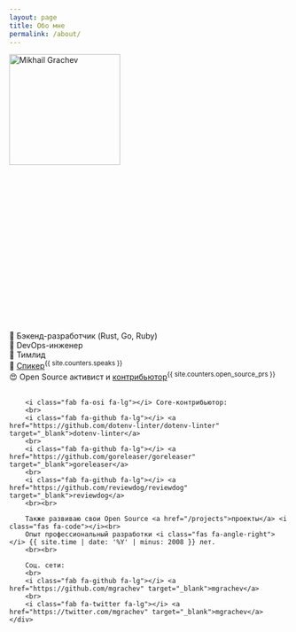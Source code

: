 ```yaml
---
layout: page
title: Обо мне
permalink: /about/
---
```


<div class="about clearfix">
    <div class="left" style="height:500px;">
        <img width="200" height="200" src="https://avatars3.githubusercontent.com/u/700998" alt="Mikhail Grachev" class="avatar" />
    </div>
    <div>
        🚀 Бэкенд-разработчик (Rust, Go, Ruby)<br>
        🐳 DevOps-инженер<br>
        💪 Тимлид<br>
        🎤 <a href="/speaks" target="_blank">Спикер</a><sup class="counter">{{ site.counters.speaks }}</sup><br>
        😍 Open Source активист и <a href="/open_source" target="_blank">контрибьютор</a><sup class="counter">{{ site.counters.open_source_prs }}</sup><br>
        <br>
        
        <i class="fab fa-osi fa-lg"></i> Core-контрибьютор:
        <br>
        <i class="fab fa-github fa-lg"></i> <a href="https://github.com/dotenv-linter/dotenv-linter" target="_blank">dotenv-linter</a>
        <br>
        <i class="fab fa-github fa-lg"></i> <a href="https://github.com/goreleaser/goreleaser" target="_blank">goreleaser</a>
        <br>
        <i class="fab fa-github fa-lg"></i> <a href="https://github.com/reviewdog/reviewdog" target="_blank">reviewdog</a>
        <br><br>
        
        Также развиваю свои Open Source <a href="/projects">проекты</a> <i class="fas fa-code"></i><br>
        Опыт профессиональный разработки <i class="fas fa-angle-right"></i> {{ site.time | date: '%Y' | minus: 2008 }} лет.
        <br><br>
 
        Соц. сети:
        <br>
        <i class="fab fa-github fa-lg"></i> <a href="https://github.com/mgrachev" target="_blank">mgrachev</a>
        <br>
        <i class="fab fa-twitter fa-lg"></i> <a href="https://twitter.com/mgrachev" target="_blank">mgrachev</a>
    </div>
</div>
